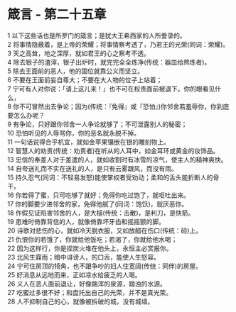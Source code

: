 # 箴言 - 第二十五章
  
 1 以下这些话也是所罗门的箴言；是犹大王希西家的人所誊录的。  
 2 将事情隐蔽着，是上帝的荣耀；将事情察考透了，乃君王的光荣(同词：荣耀)。  
 3 天之高耸，地之深厚，就如君王的心之察考不透。  
 4 除去银子的渣滓，银子出炉时，就完完全全炼净(传统：器皿给熬炼者)。  
 5 除去王面前的恶人，他的国位就靠公义而坚立。  
 6 不要在王面前妄自尊大；不要在大人物的位子上站着；  
 7 宁可有人对你说：「请上这儿来！」也不可在权贵面前被退下。你的眼看见什么，  
 8 你不可冒然出去争论；因为(传统：『免得』或『恐怕』)你邻舍若羞辱你，你到底要怎么办呢？  
 9 有争论，只好跟你邻舍一人争论就够了；不可泄露别人的秘密；  
 10 恐怕听见的人辱骂你，你的恶名就永脱不掉。  
 11 一句话说得合乎机宜，就如金苹果镶嵌在银的雕刻物上。  
 12 智慧人的劝责(传统：劝责者)在听从的人耳中，如金耳环或黄金的妆饰品。  
 13 忠信的奉差人对于差遣的人，就如收割时有冰雪的凉气，使主人的精神爽快。  
 14 自夸送礼而不实在送礼的人，是只有云雾跟风，而没有雨。  
 15 持久忍气(同词：不轻易发怒)能使掌权者受劝动；柔和的舌头能折断人的骨干。  
 16 你若得了蜜，只可吃够了就好；免得你吃过饱了，就呕吐出来。  
 17 你的脚要少进邻舍的家，免得他腻了(同词：饱饫)，就厌恶你。  
 18 作假见证陷害邻舍的人，是大槌(传统：击散)，是利刀，是快箭。  
 19 患难时倚靠背信的人，就像倚靠坏牙齿和摇摇颤的脚。  
 20 诗歌对悲伤的心，就如冷天脱衣服，又如放醋在伤口(传统：硷)上。  
 21 仇恨你的若饿了，你就给他饭吃；若渴了，你就给他水喝；  
 22 因为这样行，你是捏炭火堆在他头上，永恒主必赏报你。  
 23 北风生霖雨；暗中诽谤人，的口舌，能使人生怒容。  
 24 宁可住房顶的犄角，也不跟争吵的妇人住宽阔(传统：同伴)的房屋。  
 25 好消息从远地而来，正如凉水给疲乏的人喝。  
 26 义人在恶人面前退让，好像踹浑的泉源，踏浊的水源。  
 27 吃蜜过多很不好；和盘托出自己的光荣，并不是真光荣。  
 28 人不抑制自己的心，就像被拆破的城，没有城墙。